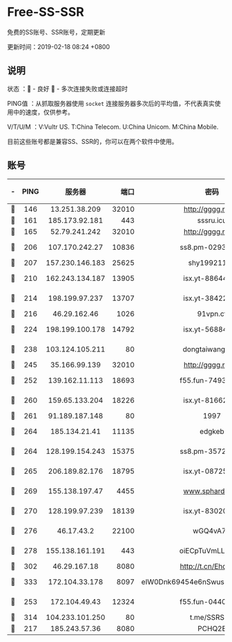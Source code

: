 # Free-SS-SSR

免费的SS账号、SSR账号，定期更新

更新时间：2019-02-18 08:24 +0800

## 说明

状态     ：🙂 - 良好 🙁 - 多次连接失败或连接超时

PING值   ：从抓取服务器使用 `socket` 连接服务器多次后的平均值，不代表真实使用中的速度，仅供参考。

V/T/U/M  ：V:Vultr US. T:China Telecom. U:China Unicom. M:China Mobile.

目前这些账号都是兼容SS、SSR的，你可以在两个软件中使用。

## 账号

|-|PING|服务器|端口|密码|加密方式|区域|V/T/U/M|
|:----:|:----:|:-----:|-----:|:----:|:----:|:----:|:----:|
|🙂|146|13.251.38.209|32010|http://gggg.rocks|chacha20|SG|9↓/9↓/10↑/9↓|
|🙂|161|185.173.92.181|443|sssru.icu|rc4-md5|RU|10↑/10↑/10↑/10↑|
|🙂|165|52.79.241.242|32010|http://gggg.rocks|chacha20|KR|10↑/10↑/10↑/10↑|
|🙂|206|107.170.242.27|10836|ss8.pm-02934993|aes-256-cfb|US|10↑/10↑/9↑/10↑|
|🙂|207|157.230.146.183|25625|shy19921124|rc4-md5|US|10↑/10↑/10↑/10↑|
|🙂|210|162.243.134.187|13905|isx.yt-88644406|aes-256-cfb|US|10↑/10↑/10↑/10↑|
|🙂|214|198.199.97.237|13707|isx.yt-38422158|aes-256-cfb|US|10↑/10↑/10↑/10↑|
|🙂|216|46.29.162.46|1026|91vpn.cf|rc4-md5|RU|10↑/10↑/10↑/10↑|
|🙂|224|198.199.100.178|14792|isx.yt-56884371|aes-256-cfb|US|10↑/10↑/10↑/10↑|
|🙂|238|103.124.105.211|80|dongtaiwang.com|aes-256-cfb|US|10↑/10↑/10↑/10↑|
|🙂|245|35.166.99.139|32010|http://gggg.rocks|chacha20|US|10↑/10↑/10↑/10↑|
|🙂|252|139.162.11.113|18693|f55.fun-74935090|aes-256-cfb|SG|10↑/10↑/9↑/10↑|
|🙂|260|159.65.133.204|18226|isx.yt-81662619|aes-256-cfb|SG|10↑/10↑/10↑/10↑|
|🙂|261|91.189.187.148|80|1997|chacha20|US|10↑/10↑/10↑/10↑|
|🙂|264|185.134.21.41|11135|edgkeb|aes-256-cfb|GB|10↑/10↑/10↑/10↑|
|🙂|264|128.199.154.243|15375|ss8.pm-35729941|aes-256-cfb|SG|10↑/10↑/9↑/10↑|
|🙂|265|206.189.82.176|18795|isx.yt-08725302|aes-256-cfb|SG|10↑/10↑/10↑/10↑|
|🙂|269|155.138.197.47|4455|www.sphard.com|aes-256-cfb|US|10↑/10↑/10↑/10↑|
|🙂|270|128.199.97.239|18139|isx.yt-83020667|aes-256-cfb|SG|10↑/10↑/10↑/10↑|
|🙂|276|46.17.43.2|22100|wGQ4vA7D|aes-256-gcm|RU|7↑/10↑/10↑/10↑|
|🙂|278|155.138.161.191|443|oiECpTuVmLLxk4Ts|aes-256-cfb|US|9↑/10↑/10↑/10↑|
|🙂|302|46.29.167.18|8080|http://t.cn/EhdmTxe|rc4-md5|RU|10↑/10↑/10↑/10↑|
|🙂|333|172.104.33.178|8097|eIW0Dnk69454e6nSwuspv9DmS201tQ0D|aes-256-cfb|SG|10↑/10↑/10↑/10↑|
|🙂|253|172.104.49.43|12324|f55.fun-04402862|aes-256-cfb|SG|10↑/10↑/9↑/10↑|
|🙂|314|104.233.101.250|80|t.me/SSRSUB|rc4-md5|CA|10↑/10↑/10↑/10↑|
|🙁|217|185.243.57.36|8080|PCHQ2E|rc4-md5|US|10↑/10↑/10↑/10↑|

